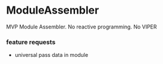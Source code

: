 # ModuleAssembler
MVP Module Assembler. No reactive programming. No VIPER

### feature requests
- universal pass data in module 
